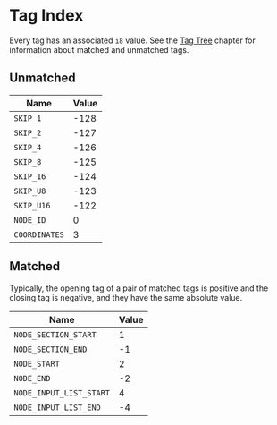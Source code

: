# Tag Index

Every tag has an associated `i8` value. See the [Tag Tree](./tree.md) chapter for information about matched and unmatched tags.

## Unmatched

|Name         |Value|
|-------------|-----|
|`SKIP_1`     |-128 |
|`SKIP_2`     |-127 |
|`SKIP_4`     |-126 |
|`SKIP_8`     |-125 |
|`SKIP_16`    |-124 |
|`SKIP_U8`    |-123 |
|`SKIP_U16`   |-122 |
|`NODE_ID`    |0    |
|`COORDINATES`|3    |

## Matched

Typically, the opening tag of a pair of matched tags is positive and the closing tag is negative, and they have the same absolute value.

|Name                   |Value|
|-----------------------|-----|
|`NODE_SECTION_START`   |1    |
|`NODE_SECTION_END`     |-1   |
|`NODE_START`           |2    |
|`NODE_END`             |-2   |
|`NODE_INPUT_LIST_START`|4    |
|`NODE_INPUT_LIST_END`  |-4   |
